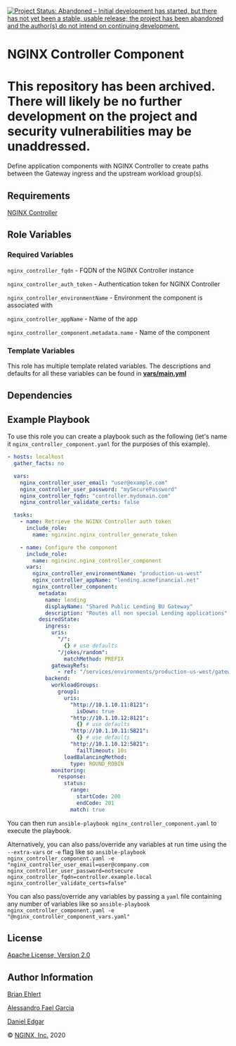 
[![Project Status: Abandoned – Initial development has started, but there has not yet been a stable, usable release; the project has been abandoned and the author(s) do not intend on continuing development.](https://www.repostatus.org/badges/latest/abandoned.svg)](https://www.repostatus.org/#abandoned)

NGINX Controller Component
==========================

# This repository has been archived. There will likely be no further development on the project and security vulnerabilities may be unaddressed.

Define application components with NGINX Controller to create paths between the Gateway ingress and the upstream workload group(s).

Requirements
------------

[NGINX Controller](https://www.nginx.com/products/nginx-controller/)

Role Variables
--------------

### Required Variables

`nginx_controller_fqdn` - FQDN of the NGINX Controller instance

`nginx_controller_auth_token` - Authentication token for NGINX Controller

`nginx_controller_environmentName` - Environment the component is associated with

`nginx_controller_appName` - Name of the app

`nginx_controller_component.metadata.name` -  Name of the component

### Template Variables

This role has multiple template related variables. The descriptions and defaults for all these variables can be found in **[vars/main.yml](./vars/main.yml)**

Dependencies
------------

Example Playbook
----------------

To use this role you can create a playbook such as the following (let's name it `nginx_controller_component.yaml` for the purposes of this example).

```yaml
- hosts: localhost
  gather_facts: no

  vars:
    nginx_controller_user_email: "user@example.com"
    nginx_controller_user_password: "mySecurePassword"
    nginx_controller_fqdn: "controller.mydomain.com"
    nginx_controller_validate_certs: false

  tasks:
    - name: Retrieve the NGINX Controller auth token
      include_role:
        name: nginxinc.nginx_controller_generate_token

    - name: Configure the component
      include_role:
        name: nginxinc.nginx_controller_component
      vars:
        nginx_controller_environmentName: "production-us-west"
        nginx_controller_appName: "lending.acmefinancial.net"
        nginx_controller_component:
          metadata:
            name: lending
            displayName: "Shared Public Lending BU Gateway"
            description: "Routes all non special Lending applications"
          desiredState:
            ingress:
              uris:
                "/":
                  {} # use defaults
                "/jokes/random":
                  matchMethod: PREFIX
              gatewayRefs:
                - ref: "/services/environments/production-us-west/gateways/lending"
            backend:
              workloadGroups:
                group1:
                  uris:
                    "http://10.1.10.11:8121":
                      isDown: true
                    "http://10.1.10.12:8121":
                      {} # use defaults
                    "http://10.1.10.11:5821":
                      {} # use defaults
                    "http://10.1.10.12:5821":
                      failTimeout: 10s
                  loadBalancingMethod:
                    type: ROUND_ROBIN
              monitoring:
                response:
                  status:
                    range:
                      startCode: 200
                      endCode: 201
                    match: true
```

You can then run `ansible-playbook nginx_controller_component.yaml` to execute the playbook.

Alternatively, you can also pass/override any variables at run time using the `--extra-vars` or `-e` flag like so `ansible-playbook nginx_controller_component.yaml -e "nginx_controller_user_email=user@company.com nginx_controller_user_password=notsecure nginx_controller_fqdn=controller.example.local nginx_controller_validate_certs=false"`

You can also pass/override any variables by passing a `yaml` file containing any number of variables like so `ansible-playbook nginx_controller_component.yaml -e "@nginx_controller_component_vars.yaml"`

License
-------

[Apache License, Version 2.0](./LICENSE)

Author Information
------------------

[Brian Ehlert](https://github.com/brianehlert)

[Alessandro Fael Garcia](https://github.com/alessfg)

[Daniel Edgar](https://github.com/aknot242)

&copy; [NGINX, Inc.](https://www.nginx.com/) 2020
